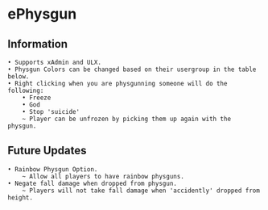 # ePhysgun

## Information
	• Supports xAdmin and ULX.
	• Physgun Colors can be changed based on their usergroup in the table below.
	• Right clicking when you are physgunning someone will do the following:
		• Freeze
		• God
		• Stop 'suicide'
		~ Player can be unfrozen by picking them up again with the physgun.

## Future Updates
	• Rainbow Physgun Option.
		~ Allow all players to have rainbow physguns.
	• Negate fall damage when dropped from physgun.
		~ Players will not take fall damage when 'accidently' dropped from height.
